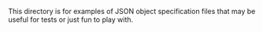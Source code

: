 This directory is for examples of JSON object specification files that may be useful for tests or just fun to play with.
